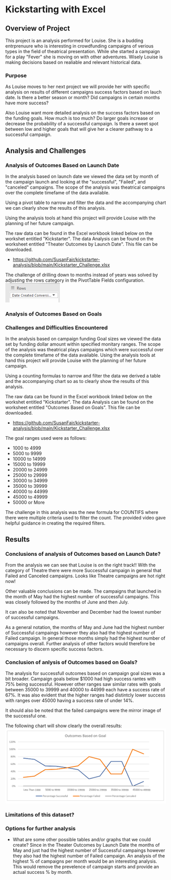 # Kickstarting with Excel

## Overview of Project
This project is an analysis performed for Louise.  She is a budding entrprenuure who is interesting in crowdfunding campaigns of verious types in the field of theatrical presentation.  While she started a campaign for a play "Fever" she is moving on with other adventures.  Wisely Louise is making decisions based on realiable and relevant historical data.

### Purpose
As Louise moves to her next project we will provide her with specific analysis on results of different campaigns success factors based on lauch date.  Is there a better season or month?  Did campaigns in certain months have more success?

Also Louise want more detailed analysis on the success factors based on the funding goals.  How much is too much?  Do larger goals increase or decrease the probability of a successful campaign.  Is there a sweet spot between low and higher goals that will give her a clearer pathway to a successful campaign.

## Analysis and Challenges

### Analysis of Outcomes Based on Launch Date
In the analysis based on launch date we viewed the data set by month of the campaign launch and looking at the "successful", "Failed", and "canceled" campaigns.  The scope of the analysis was theatrical campaigns over the complete timefame of the data available.

Using a pivot table to narrow and filter the data and the accompanying chart we can clearly show the results of this analysis.

Using the analysis tools at hand this project will provide Louise with the planning of her future campaign.

The raw data can be found in the Excel workbook linked below on the workshet entitled "Kickstarter". The data Analysis can be found on the worksheet entitled "Theater Outcomes by Launch Date".  This file can be downloaded.
*   https://github.com/SusanFair/kickstarter-analysis/blob/main/Kickstarter_Challenge.xlsx

The challenge of drilling down to months instead of years was solved by adjusting the rows category in the PivotTable Fields configuration. 
               ![PivotTable Rows field](https://github.com/SusanFair/kickstarter-analysis/blob/main/Resources/PivotTable_Field_Config.PNG)


### Analysis of Outcomes Based on Goals

### Challenges and Difficulties Encountered
In the analysis based on campaign funding Goal sizes we viewed the data set by funding dollar amount within specified monitary ranges.  The scope of the analysis was theatrical plays campaigns which were successful over the complete timefame of the data available. Using the analysis tools at hand this project will provide Louise with the planning of her future campaign.

Using a counting formulas to narrow and filter the data we derived a table and the accompanying chart so as to clearly show the results of this analysis.

The raw data can be found in the Excel workbook linked below on the workshet entitled "Kickstarter". The data Analysis can be found on the worksheet entitled "Outcomes Based on Goals". This file can be downloaded.
*   https://github.com/SusanFair/kickstarter-analysis/blob/main/Kickstarter_Challenge.xlsx

The goal ranges used were as follows:
* 1000 to 4999
* 5000 to 9999
* 10000 to 14999
* 15000 to 19999
* 20000 to 24999
* 25000 to 29999
* 30000 to 34999
* 35000 to 39999
* 40000 to 44999
* 45000 to 49999
* 50000 or More

The challenge in this analysis was the new formula for COUNTIFS where there were multiple criteria used to filter the count.  The provided video gave helpful guidance in creating the required filters.

## Results

### Conclusions of analysis of Outcomes based on Launch Date?
From the analysis we can see that Louise is on the right track!!  With the category of Theatre there were more Successful campaign in general that Failed and Canceled campaigns.  Looks like Theatre campaigns are hot right now!

Other valuable conclusions can be made.  The campaigns that launched in the month of May had the highest number of successful campaigns.  This was closely followed by the months of June and then July.   

It can also be noted that November and December had the lowest number of successful campaigns. 

As a general notation, the months of May and June had the highest number of Successful campaings however they also had the highest number of Failed campaign.  In general those months simply had the highest number of campaigns overall.  Further analysis of other factors would therefore be necessary to discern specific success factors.

### Conclusion of anlysis of Outcomes based on Goals?
The analysis for successfull outcomes based on campaign goal sizes was a bit broader.  Campaign goals below $1000 had high success rantes with 75% being successful.  However other ranges  saw similar rates with goals between 35000 to 39999 and 40000 to 44999 each have a success rate of 67%.  It was also evident that the higher ranges had distintcly lower success with ranges over 45000 having a success rate of under 14%.

It should also be noted that the failed campaigns were the mirror image of the successful one.

The following chart will show clearly the overall results:
![Outcomes vs Goals](https://github.com/SusanFair/kickstarter-analysis/blob/main/Resources/Outcomes_vs_Goals.png)


### Limitations of this dataset?




### Options for further analysis
- What are some other possible tables and/or graphs that we could create?
Since in the Theater Outcomes by Launch Date the months of May and just had the highest number of Successful campaings however they also had the highest number of Failed campaign.  An analysis of the highest % of campaigns per month would be an interesting analysis.  This would remove the prevelence of campaign starts and provide an actual success % by month.